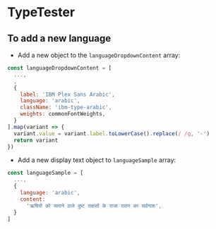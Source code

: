 # TypeTester

## To add a new language

* Add a new object to the `languageDropdownContent` array:

```javascript
const languageDropdownContent = [ 
  ..., 
  ,
  {
    label: 'IBM Plex Sans Arabic',
    language: 'arabic', 
    className: 'ibm-type-arabic',
    weights: commonFontWeights,
  }
].map(variant => {
  variant.value = variant.label.toLowerCase().replace(/ /g, '-')
  return variant
})
```

* Add a new display text object to `languageSample` array:

```javascript
const languageSample = [
  ...,
  {
    language: 'arabic',
    content:
      'ऋषियों को सताने वाले दुष्ट राक्षसों के राजा रावण का सर्वनाश',
  }
]
```